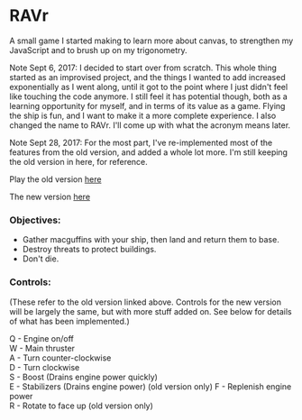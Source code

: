 # RAVr

A small game I started making to learn more about canvas, to strengthen my JavaScript and to brush up on my trigonometry.

Note Sept 6, 2017: I decided to start over from scratch. This whole thing started as an improvised project, and the things I wanted to add increased exponentially as I went along, until it got to the point where I just didn't feel like touching the code anymore. I still feel it has potential though, both as a learning opportunity for myself, and in terms of its value as a game. Flying the ship is fun, and I want to make it a more complete experience. I also changed the name to RAVr. I'll come up with what the acronym means later.

Note Sept 28, 2017: For the most part, I've re-implemented most of the features from the old version, and added a whole lot more. I'm still keeping the old version in here, for reference.

Play the old version [here](https://lgrqvst.github.io/ravr/old/build/)

The new version [here](https://lgrqvst.github.io/ravr/build/)

### Objectives:

-  Gather macguffins with your ship, then land and return them to base.
-  Destroy threats to protect buildings.
-  Don't die.

### Controls:

(These refer to the old version linked above. Controls for the new version will be largely the same, but with more stuff added on. See below for details of what has been implemented.)

Q - Engine on/off  
W - Main thruster  
A - Turn counter-clockwise  
D - Turn clockwise  
S - Boost (Drains engine power quickly)  
E - Stabilizers (Drains engine power)  (old version only)
F - Replenish engine power  
R - Rotate to face up  (old version only)
